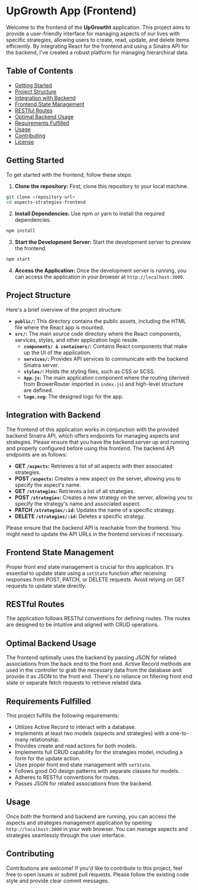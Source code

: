 # UpGrowth App (Frontend)

Welcome to the frontend of the **UpGrowtht** application. This project aims to provide a user-friendly interface for managing aspects of our lives with specific strategies, allowing users to create, read, update, and delete items efficiently. By integrating React for the frontend and using a Sinatra API for the backend, I've created a robust platform for managing hierarchical data.

## Table of Contents

- [Getting Started](#getting-started)
- [Project Structure](#project-structure)
- [Integration with Backend](#integration-with-backend)
- [Frontend State Management](#frontend-state-management)
- [RESTful Routes](#restful-routes)
- [Optimal Backend Usage](#optimal-backend-usage)
- [Requirements Fulfilled](#requirements-fulfilled)
- [Usage](#usage)
- [Contributing](#contributing)
- [License](#license)

## Getting Started

To get started with the frontend, follow these steps:

1. **Clone the repository:** First, clone this repository to your local machine.

```bash
git clone <repository-url>
cd aspects-strategies-frontend
```

2. **Install Dependencies:** Use npm or yarn to install the required dependencies.

```bash
npm install
```

3. **Start the Development Server:** Start the development server to preview the frontend.

```bash
npm start
```

4. **Access the Application:** Once the development server is running, you can access the application in your browser at `http://localhost:3000`.

## Project Structure

Here's a brief overview of the project structure:

- **`public/`:** This directory contains the public assets, including the HTML file where the React app is mounted.
- **`src/`:** The main source code directory where the React components, services, styles, and other application logic reside.
  - **`components/ & containers/`:** Contains React components that make up the UI of the application.
  - **`services/`:** Provides API services to communicate with the backend Sinatra server.
  - **`styles/`:** Holds the styling files, such as CSS or SCSS.
  - **`App.js`:** The main application component where the routing (derived from BrowerRouter imported in `index.js`) and high-level structure are defined.
  - **`logo.svg`:** The designed logo for the app. 

## Integration with Backend

The frontend of this application works in conjunction with the provided backend Sinatra API, which offers endpoints for managing aspects and strategies. Please ensure that you have the backend server up and running and properly configured before using this frontend. The backend API endpoints are as follows:

- **GET `/aspects`:** Retrieves a list of all aspects with their associated strategies.
- **POST `/aspects`:** Creates a new aspect on the server, allowing you to specify the aspect's name.
- **GET `/strategies`:** Retrieves a list of all strategies.
- **POST `/strategies`:** Creates a new strategy on the server, allowing you to specify the strategy's name and associated aspect.
- **PATCH `/strategies/:id`:** Updates the name of a specific strategy.
- **DELETE `/strategies/:id`:** Deletes a specific strategy.

Please ensure that the backend API is reachable from the frontend. You might need to update the API URLs in the frontend services if necessary.

## Frontend State Management

Proper front end state management is crucial for this application. It's essential to update state using a `setState` function after receiving responses from POST, PATCH, or DELETE requests. Avoid relying on GET requests to update state directly.

## RESTful Routes

The application follows RESTful conventions for defining routes. The routes are designed to be intuitive and aligned with CRUD operations.

## Optimal Backend Usage

The frontend optimally uses the backend by passing JSON for related associations from the back end to the front end. Active Record methods are used in the controller to grab the necessary data from the database and provide it as JSON to the front end. There's no reliance on filtering front end state or separate fetch requests to retrieve related data.

## Requirements Fulfilled

This project fulfills the following requirements:

- Utilizes Active Record to interact with a database.
- Implements at least two models (aspects and strategies) with a one-to-many relationship.
- Provides create and read actions for both models.
- Implements full CRUD capability for the strategies model, including a form for the update action.
- Uses proper front end state management with `setState`.
- Follows good OO design patterns with separate classes for models.
- Adheres to RESTful conventions for routes.
- Passes JSON for related associations from the backend.

## Usage

Once both the frontend and backend are running, you can access the aspects and strategies management application by opening `http://localhost:3000` in your web browser. You can manage aspects and strategies seamlessly through the user interface.

## Contributing

Contributions are welcome! If you'd like to contribute to this project, feel free to open issues or submit pull requests. Please follow the existing code style and provide clear commit messages.

